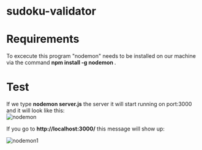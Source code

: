 # sudoku-validator

# Requirements

To excecute this program "nodemon" needs to be installed on our machine via the command <b> npm install -g nodemon </b>.

# Test
If we type <b> nodemon server.js</b> the server it will start running on port:3000 and it will look like this:
</br>
![nodemon](https://user-images.githubusercontent.com/58296399/168139743-dcbab716-88cc-4506-aeb1-c691d7538a1e.PNG)

If you go to <b> http://localhost:3000/</b> this message will show up:

![nodemon1](https://user-images.githubusercontent.com/58296399/168140704-eac42bc9-f8c7-4d34-9b30-bdde16215e2b.PNG)
